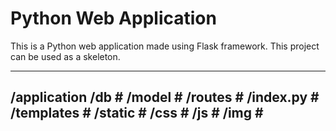 # Python Web Application

This is a Python web application made using Flask framework.
This project can be used as a skeleton.

-----------------------------------------------
/application
    /db			#
    /model		#
    /routes		#
	/index.py	#
    /templates		#
    /static		#
	/css		#
	/js		#
	/img		#
-----------------------------------------------
